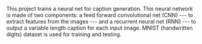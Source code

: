 This project trains a neural net for caption generation.
This neural network is made of two components: a feed forward convolutional net (CNN) --- to extract features from the images --- and a recurrent neural net (RNN) --- to output a variable length caption for each input image.
MNIST (handwritten digits) dataset is used for training and testing.
